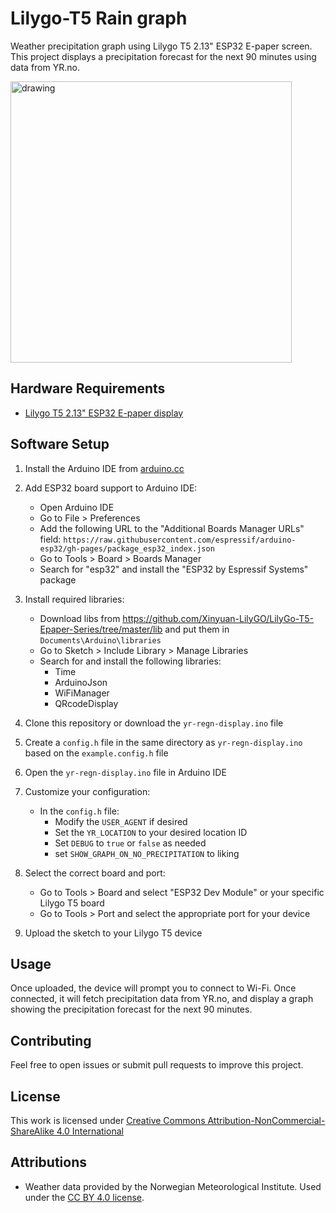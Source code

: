 # Lilygo-T5 Rain graph

Weather precipitation graph using Lilygo T5 2.13" ESP32 E-paper screen. This project displays a precipitation forecast for the next 90 minutes using data from YR.no.

<img src="https://github.com/user-attachments/assets/b2aef714-5bec-43eb-8240-26e3a8b5919c" alt="drawing" width="450"/>

## Hardware Requirements

- [Lilygo T5 2.13" ESP32 E-paper display](https://s.click.aliexpress.com/e/_EvVOHHF)

## Software Setup

1. Install the Arduino IDE from [arduino.cc](https://www.arduino.cc/en/software)

2. Add ESP32 board support to Arduino IDE:
   - Open Arduino IDE
   - Go to File > Preferences
   - Add the following URL to the "Additional Boards Manager URLs" field:
     `https://raw.githubusercontent.com/espressif/arduino-esp32/gh-pages/package_esp32_index.json`
   - Go to Tools > Board > Boards Manager
   - Search for "esp32" and install the "ESP32 by Espressif Systems" package

3. Install required libraries:
   - Download libs from https://github.com/Xinyuan-LilyGO/LilyGo-T5-Epaper-Series/tree/master/lib and put them in `Documents\Arduino\libraries`
   - Go to Sketch > Include Library > Manage Libraries
   - Search for and install the following libraries:
     - Time
     - ArduinoJson
     - WiFiManager
     - QRcodeDisplay

5. Clone this repository or download the `yr-regn-display.ino` file

6. Create a `config.h` file in the same directory as `yr-regn-display.ino` based on the `example.config.h` file

7. Open the `yr-regn-display.ino` file in Arduino IDE

8. Customize your configuration:
   - In the `config.h` file:
     - Modify the `USER_AGENT` if desired
     - Set the `YR_LOCATION` to your desired location ID
     - Set `DEBUG` to `true` or `false` as needed
     - set `SHOW_GRAPH_ON_NO_PRECIPITATION` to liking

9. Select the correct board and port:
   - Go to Tools > Board and select "ESP32 Dev Module" or your specific Lilygo T5 board
   - Go to Tools > Port and select the appropriate port for your device

10. Upload the sketch to your Lilygo T5 device

## Usage

Once uploaded, the device will prompt you to connect to Wi-Fi. Once connected, it will fetch precipitation data from YR.no, and display a graph showing the precipitation forecast for the next 90 minutes.

## Contributing

Feel free to open issues or submit pull requests to improve this project.

## License

This work is licensed under [Creative Commons Attribution-NonCommercial-ShareAlike 4.0 International](https://creativecommons.org/licenses/by-nc-sa/4.0/)

## Attributions

- Weather data provided by the Norwegian Meteorological Institute. Used under the [CC BY 4.0 license](https://creativecommons.org/licenses/by/4.0/).

